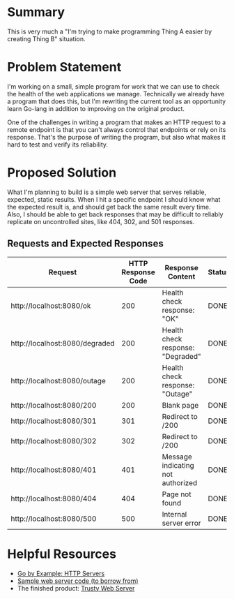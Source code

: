 # Summary

This is very much a "I'm trying to make programming Thing A easier by creating Thing B" situation.

# Problem Statement

I'm working on a small, simple program for work that we can use to check the health of the web applications we manage. Technically we already have a program that does this, but I'm rewriting the current tool as an opportunity learn Go-lang in addition to improving on the original product.

One of the challenges in writing a program that makes an HTTP request to a remote endpoint is that you can't always control that endpoints or rely on its response. That's the purpose of writing the program, but also what makes it hard to test and verify its reliability.

# Proposed Solution

What I'm planning to build is a simple web server that serves reliable, expected, static results. When I hit a specific endpoint I should know what the expected result is, and should get back the same result every time. Also, I should be able to get back responses that may be difficult to reliably replicate on uncontrolled sites, like 404, 302, and 501 responses.

## Requests and Expected Responses

| Request | HTTP Response Code | Response Content | Status |
| --- | --- | --- | --- |
| http://localhost:8080/ok | 200 | Health check response: "OK" | DONE |
| http://localhost:8080/degraded | 200 | Health check response: "Degraded" | DONE |
| http://localhost:8080/outage | 200 | Health check response: "Outage" | DONE |
| http://localhost:8080/200 | 200 | Blank page | DONE |
| http://localhost:8080/301 | 301 | Redirect to /200 | DONE |
| http://localhost:8080/302 | 302 | Redirect to /200 | DONE |
| http://localhost:8080/401 | 401 | Message indicating not authorized | DONE |
| http://localhost:8080/404 | 404 | Page not found | DONE |
| http://localhost:8080/500 | 500 | Internal server error | DONE |


# Helpful Resources

* [Go by Example: HTTP Servers](https://gobyexample.com/http-servers)
* [Sample web server code (to borrow from)](https://github.com/conflabermits/Scripts/blob/master/stream/pilot/002/sample.go)
* The finished product: [Trusty Web Server](https://github.com/conflabermits/Scripts/tree/master/golang/trusty_web_server)